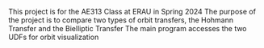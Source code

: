 This project is for the AE313 Class at ERAU in Spring 2024
The purpose of the project is to compare two types of orbit transfers, the Hohmann Transfer and the Bielliptic Transfer
The main program accesses the two UDFs for orbit visualization

